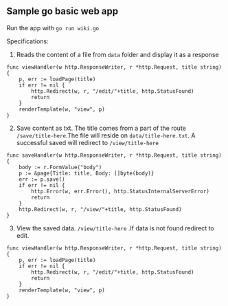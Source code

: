 ## Sample go basic web app

Run the app with `go run wiki.go`

Specifications:

1. Reads the content of a file from `data` folder and display it as a response

```
func viewHandler(w http.ResponseWriter, r *http.Request, title string) {
	p, err := loadPage(title)
	if err != nil {
		http.Redirect(w, r, "/edit/"+title, http.StatusFound)
		return
	}
	renderTemplate(w, "view", p)
}
```

2. Save content as txt. The title comes from a part of the route `/save/title-here`.The file will reside on `data/title-here.txt`. A successful saved will redirect to `/view/title-here`

```
func saveHandler(w http.ResponseWriter, r *http.Request, title string) {
	body := r.FormValue("body")
	p := &page{Title: title, Body: []byte(body)}
	err := p.save()
	if err != nil {
		http.Error(w, err.Error(), http.StatusInternalServerError)
		return
	}
	http.Redirect(w, r, "/view/"+title, http.StatusFound)
}
```

3. View the saved data. `/view/title-here` .If data is not found redirect to edit.

```
func viewHandler(w http.ResponseWriter, r *http.Request, title string) {
	p, err := loadPage(title)
	if err != nil {
		http.Redirect(w, r, "/edit/"+title, http.StatusFound)
		return
	}
	renderTemplate(w, "view", p)
}
```
